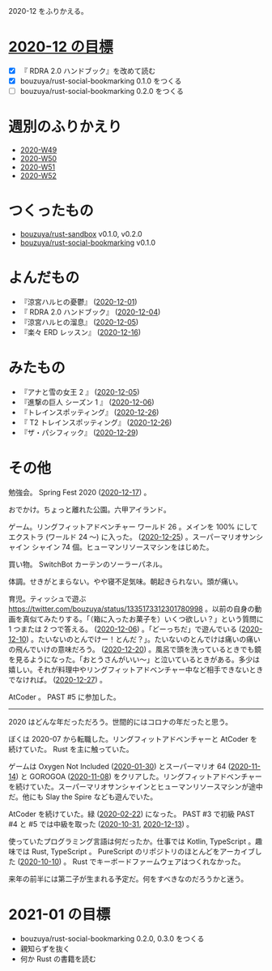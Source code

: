 2020-12 をふりかえる。

# [2020-12 の目標][2020-11-30]

- [x] 『 RDRA 2.0 ハンドブック』を改めて読む
- [x] bouzuya/rust-social-bookmarking 0.1.0 をつくる
- [ ] bouzuya/rust-social-bookmarking 0.2.0 をつくる

# 週別のふりかえり

- [2020-W49][2020-12-06]
- [2020-W50][2020-12-13]
- [2020-W51][2020-12-20]
- [2020-W52][2020-12-27]

# つくったもの

- [bouzuya/rust-sandbox][] v0.1.0, v0.2.0
- [bouzuya/rust-social-bookmarking][] v0.1.0

# よんだもの

- 『涼宮ハルヒの憂鬱』 ([2020-12-01][])
- 『 RDRA 2.0 ハンドブック』 ([2020-12-04][])
- 『涼宮ハルヒの溜息』 ([2020-12-05][])
- 『楽々 ERD レッスン』 ([2020-12-16][])

# みたもの

- 『アナと雪の女王 2 』 ([2020-12-05][])
- 『進撃の巨人 シーズン 1 』 ([2020-12-06][])
- 『トレインスポッティング』 ([2020-12-26][])
- 『 T2 トレインスポッティング』 ([2020-12-26][])
- 『ザ・パシフィック』 ([2020-12-29][])

# その他

勉強会。 Spring Fest 2020 ([2020-12-17][]) 。

おでかけ。ちょっと離れた公園。六甲アイランド。

ゲーム。リングフィットアドベンチャー ワールド 26 。メインを 100% にしてエクストラ (ワールド 24 〜) に入った。 ([2020-12-25][]) 。スーパーマリオサンシャイン シャイン 74 個。ヒューマンリソースマシンをはじめた。

買い物。 SwitchBot カーテンのソーラーパネル。

体調。せきがとまらない。やや寝不足気味。朝起きられない。頭が痛い。

育児。ティッシュで遊ぶ <https://twitter.com/bouzuya/status/1335173312301780998> 。以前の自身の動画を真似てみたりする。「（箱に入ったお菓子を）いくつ欲しい？」という質問に 1 つまたは 2 つで答える。 ([2020-12-06][]) 。「どーっちだ」で遊んでいる ([2020-12-10][]) 。たいないのとんでけー！とんだ？」。たいないのとんでけは痛いの痛いの飛んでいけの意味だろう。 ([2020-12-20][]) 。風呂で頭を洗っているときでも鏡を見るようになった。「おとうさんがいい〜」と泣いているときがある。多少は嬉しい。それが料理中やリングフィットアドベンチャー中など相手できないときでなければ。 ([2020-12-27][]) 。

AtCoder 。 PAST #5 に参加した。

---

2020 はどんな年だっただろう。世間的にはコロナの年だったと思う。

ぼくは 2020-07 から転職した。リングフィットアドベンチャーと AtCoder を続けていた。 Rust を主に触っていた。

ゲームは Oxygen Not Included ([2020-01-30][]) とスーパーマリオ 64 ([2020-11-14][]) と GOROGOA ([2020-11-08][]) をクリアした。リングフィットアドベンチャーを続けていた。スーパーマリオサンシャインとヒューマンリソースマシンが途中だ。他にも Slay the Spire なども遊んでいた。

AtCoder を続けていた。緑 ([2020-02-22][]) になった。 PAST #3 で初級 PAST #4 と #5 では中級を取った ([2020-10-31][], [2020-12-13][]) 。

使っていたプログラミング言語は何だったか。仕事では Kotlin, TypeScript 。趣味では Rust, TypeScript 。 PureScript のリポジトリのほとんどをアーカイブした ([2020-10-10][]) 。 Rust でキーボードファームウェアはつくれなかった。

来年の前半には第二子が生まれる予定だ。何をすべきなのだろうかと迷う。

# 2021-01 の目標

- bouzuya/rust-social-bookmarking 0.2.0, 0.3.0 をつくる
- 親知らずを抜く
- 何か Rust の書籍を読む

[2020-01-30]: https://blog.bouzuya.net/2020/01/30/
[2020-02-22]: https://blog.bouzuya.net/2020/02/22/
[2020-10-10]: https://blog.bouzuya.net/2020/10/10/
[2020-10-31]: https://blog.bouzuya.net/2020/10/31/
[2020-11-08]: https://blog.bouzuya.net/2020/11/08/
[2020-11-14]: https://blog.bouzuya.net/2020/11/14/
[2020-11-30]: https://blog.bouzuya.net/2020/11/30/
[2020-12-01]: https://blog.bouzuya.net/2020/12/01/
[2020-12-04]: https://blog.bouzuya.net/2020/12/04/
[2020-12-05]: https://blog.bouzuya.net/2020/12/05/
[2020-12-06]: https://blog.bouzuya.net/2020/12/06/
[2020-12-10]: https://blog.bouzuya.net/2020/12/10/
[2020-12-13]: https://blog.bouzuya.net/2020/12/13/
[2020-12-16]: https://blog.bouzuya.net/2020/12/16/
[2020-12-17]: https://blog.bouzuya.net/2020/12/17/
[2020-12-20]: https://blog.bouzuya.net/2020/12/20/
[2020-12-25]: https://blog.bouzuya.net/2020/12/25/
[2020-12-26]: https://blog.bouzuya.net/2020/12/26/
[2020-12-27]: https://blog.bouzuya.net/2020/12/27/
[2020-12-29]: https://blog.bouzuya.net/2020/12/29/
[bouzuya/rust-sandbox]: https://github.com/bouzuya/rust-sandbox
[bouzuya/rust-social-bookmarking]: https://github.com/bouzuya/rust-social-bookmarking
